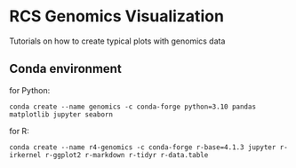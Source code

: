 # RCS Genomics Visualization
Tutorials on how to create typical plots with genomics data

## Conda environment

for Python: 

```
conda create --name genomics -c conda-forge python=3.10 pandas matplotlib jupyter seaborn
```

for R:

```
conda create --name r4-genomics -c conda-forge r-base=4.1.3 jupyter r-irkernel r-ggplot2 r-markdown r-tidyr r-data.table
```
